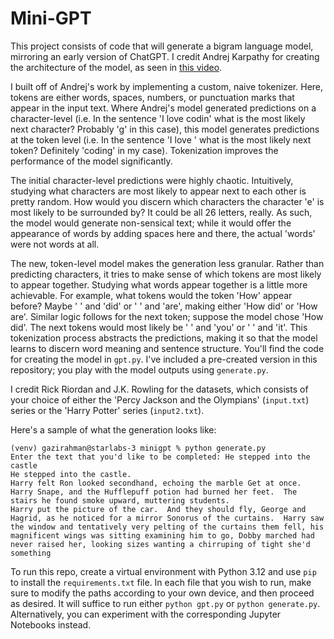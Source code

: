 Mini-GPT
===
This project consists of code that will generate a bigram language model, mirroring an early version of ChatGPT. I credit Andrej Karpathy for creating the architecture of the model, as seen in [this video](https://youtu.be/kCc8FmEb1nY?si=USOan7FBimdlvX4R). 

I built off of Andrej's work by implementing a custom, naive tokenizer. Here, tokens are either words, spaces, numbers, or punctuation marks that appear in the input text. Where Andrej's model generated predictions on a character-level (i.e. In the sentence 'I love codin' what is the most likely next character? Probably 'g' in this case), this model generates predictions at the token level (i.e. In the sentence 'I love ' what is the most likely next token? Definitely 'coding' in my case). Tokenization improves the performance of the model significantly.

The initial character-level predictions were highly chaotic. Intuitively, studying what characters are most likely to appear next to each other is pretty random. How would you discern which characters the character 'e' is most likely to be surrounded by? It could be all 26 letters, really. As such, the model would generate non-sensical text; while it would offer the appearance of words by adding spaces here and there, the actual 'words' were not words at all.

The new, token-level model makes the generation less granular. Rather than predicting characters, it tries to make sense of which tokens are most likely to appear together. Studying what words appear together is a little more achievable. For example, what tokens would the token 'How' appear before? Maybe ' ' and 'did' or ' ' and 'are', making either 'How did' or 'How are'. Similar logic follows for the next token; suppose the model chose 'How did'. The next tokens would most likely be ' ' and 'you' or ' ' and 'it'. This tokenization process abstracts the predictions, making it so that the model learns to discern word meaning and sentence structure. You'll find the code for creating the model in `gpt.py`. I've included a pre-created version in this repository; you play with the model outputs using `generate.py`. 

I credit Rick Riordan and J.K. Rowling for the datasets, which consists of your choice of either the 'Percy Jackson and the Olympians' (`input.txt`) series or the 'Harry Potter' series (`input2.txt`).

Here's a sample of what the generation looks like:
```
(venv) gazirahman@starlabs-3 minigpt % python generate.py
Enter the text that you'd like to be completed: He stepped into the castle
He stepped into the castle.
Harry felt Ron looked secondhand, echoing the marble Get at once.  Harry Snape, and the Hufflepuff potion had burned her feet.  The stairs he found smoke upward, muttering students.
Harry put the picture of the car.  And they should fly, George and Hagrid, as he noticed for a mirror Sonorus of the curtains.  Harry saw the window and tentatively very pelting of the curtains them fell, his magnificent wings was sitting examining him to go, Dobby marched had never raised her, looking sizes wanting a chirruping of tight she'd something
```



To run this repo, create a virtual environment with Python 3.12 and use `pip` to install the `requirements.txt` file. In each file that you wish to run, make sure to modify the paths according to your own device, and then proceed as desired. It will suffice to run either `python gpt.py` or `python generate.py`. Alternatively, you can experiment with the corresponding Jupyter Notebooks instead.
